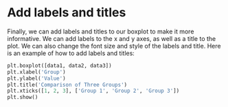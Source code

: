 # Add labels and titles

Finally, we can add labels and titles to our boxplot to make it more informative. We can add labels to the x and y axes, as well as a title to the plot. We can also change the font size and style of the labels and title. Here is an example of how to add labels and titles:

```python
plt.boxplot([data1, data2, data3])
plt.xlabel('Group')
plt.ylabel('Value')
plt.title('Comparison of Three Groups')
plt.xticks([1, 2, 3], ['Group 1', 'Group 2', 'Group 3'])
plt.show()
```
